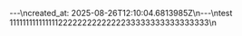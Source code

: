 ---\ncreated_at: 2025-08-26T12:10:04.6813985Z\n---\ntest 1111111111111112222222222222233333333333333333\n